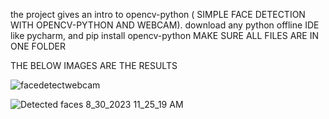 the project gives an intro to opencv-python ( SIMPLE FACE DETECTION WITH OPENCV-PYTHON AND WEBCAM). download any python offline IDE like pycharm, and pip install opencv-python
MAKE SURE ALL FILES ARE IN ONE FOLDER

THE BELOW IMAGES ARE THE RESULTS

![facedetectwebcam](https://github.com/ogonyesolomonoche/simple_object-detection_opencv/assets/72144102/a90a5ae9-e944-473a-8ac7-153d30e2166f)

![Detected faces 8_30_2023 11_25_19 AM](https://github.com/ogonyesolomonoche/simple_object-detection_opencv-_and_haarcascade_frontalface_classifier/assets/72144102/78eefe67-38b4-4275-aa63-9179646f1148)

